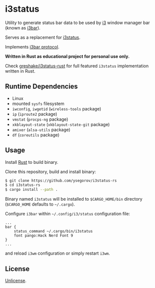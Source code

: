 # i3status

Utility to generate status bar data to be used by [i3][i3] window manager bar
(known as [i3bar][i3bar]).

Serves as a replacement for [i3status][i3status].

Implements [i3bar protocol][i3bar-protocol].

**Written in Rust as educational project for personal use only.**

Check [greshake/i3status-rust][i3status-rust] for full featured `i3status`
implementation written in Rust.


## Runtime Dependencies

- Linux
- mounted `sysfs` filesystem
- `iwconfig`, `iwgetid` (`wireless-tools` package)
- `ip` (`iproute2` package)
- `vmstat` (`procps-ng` package)
- `xkblayout-state` (`xkblayout-state-git` package)
- `amixer` (`alsa-utils` package)
- `df` (`coreutils` package)


## Usage

Install [Rust][rust-install] to build binary.

Clone this repository, build and install binary:

```sh
$ git clone https://github.com/ysegorov/i3status-rs
$ cd i3status-rs
$ cargo install --path .
```

Binary named `i3status` will be installed to `$CARGO_HOME/bin` directory
(`$CARGO_HOME` defaults to `~/.cargo`).

Configure `i3bar` within `~/.config/i3/status` configuration file:

```
...
bar {
    status_command ~/.cargo/bin/i3status
    font pango:Hack Nerd Font 9
}
...
```

and reload `i3wm` configuration or simply restart `i3wm`.


## License

[Unlicense][unlicense].


[i3]: https://i3wm.org/
[i3bar]: https://i3wm.org/docs/userguide.html#_configuring_i3bar
[i3status]: https://i3wm.org/i3status/manpage.html
[i3bar-protocol]: https://i3wm.org/docs/i3bar-protocol.html
[rust-install]: https://www.rust-lang.org/tools/install
[unlicense]: http://unlicense.org
[i3status-rust]: https://github.com/greshake/i3status-rust
